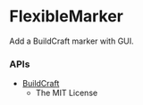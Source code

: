 # FlexibleMarker
Add a BuildCraft marker with GUI.

### APIs
* [BuildCraft](https://github.com/BuildCraft/BuildCraft)
  * The MIT License
